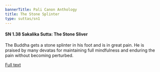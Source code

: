 ```yaml
---
bannerTitle: Pali Canon Anthology
title: The Stone Splinter
type: suttas/sn1
---
```


#### SN 1.38 Sakalika Sutta: The Stone Sliver

The Buddha gets a stone splinter in his foot and is in great pain. He is
praised by many devatas for maintaining full mindfulness and enduring the pain
without becoming perturbed.

[Full text](https://www.dhammatalks.org/suttas/SN/SN1_38.html)

